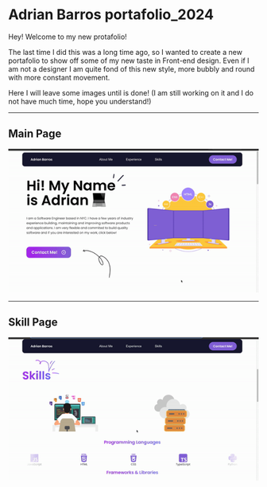 # Adrian Barros portafolio_2024

Hey! Welcome to my new protafolio! 

The last time I did this was a long time ago, so I wanted to create a new portafolio to show off some of my new taste in Front-end design. Even if I am not a designer I am quite fond of this new style, more bubbly and round with more constant movement.

Here I will leave some images until is done!
(I am still working on it and I do not have much time, hope you understand!)



---
## Main Page
![](media/main.gif)


---
## Skill Page
![](media/skills.gif)